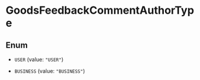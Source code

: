 

# GoodsFeedbackCommentAuthorType

## Enum


* `USER` (value: `"USER"`)

* `BUSINESS` (value: `"BUSINESS"`)



